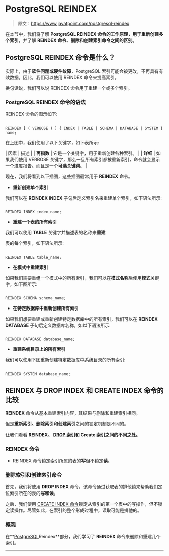 # PostgreSQL REINDEX

> 原文：<https://www.javatpoint.com/postgresql-reindex>

在本节中，我们将了解 **PostgreSQL REINDEX 命令的工作原理，**用于**重新创建多个索引**，并了解 **REINDEX 命令、删除和创建索引命令之间的区别。**

## PostgreSQL REINDEX 命令是什么？

实际上，由于**软件问题或硬件故障**，PostgreSQL 索引可能会被更改，不再具有有效数据。因此，我们可以使用 REINDEX 命令来提高索引。

换句话说，我们可以说 REINDEX 命令用于重建一个或多个索引。

### PostgreSQL REINDEX 命令的语法

REINDEX 命令的图示如下:

```

REINDEX [ ( VERBOSE ) ] { INDEX | TABLE | SCHEMA | DATABASE | SYSTEM } name;

```

在上图中，我们使用了以下关键字，如下表所示:

| 因素 | 描述 |
| **再指数** | 它是一个关键字，用于重新创建各种索引。 |
| **详细** | 如果我们使用 VERBOSE 关键字，那么一旦所有索引都被重新索引，命令就会显示一个进度报告。而且是一个**可选关键词**。 |

现在，我们将看到以下插图，这些插图最常用于 **REINDEX** 命令。

*   **重新创建单个索引**

我们可以在 **REINDEX INDEX** 子句后定义索引名来重建单个索引，如下语法所示:

```

REINDEX INDEX index_name;

```

*   **重建一个表的所有索引**

我们可以使用 **TABLE** 关键字并描述表的名称来**重建**

表的每个索引，如下语法所示:

```

REINDEX TABLE table_name;

```

*   **在模式中重建索引**

如果我们需要重组一个模式中的所有索引，我们可以在**模式名称**后使用**模式**关键字，如下图所示:

```

REINDEX SCHEMA schema_name;

```

*   **在特定数据库中重新创建所有索引**

如果我们想要重建或重新创建特定数据库中的所有索引，我们可以在 **REINDEX DATABASE** 子句后定义数据库名称，如以下语法所示:

```

REINDEX DATABASE database_name;

```

*   **重建系统目录上的所有索引**

我们可以使用下图重新创建特定数据库中系统目录的所有索引:

```

REINDEX SYSTEM database_name;

```

## REINDEX 与 DROP INDEX 和 CREATE INDEX 命令的比较

**REINDEX** 命令从基本重建索引内容，其结果与删除和重建索引相同。

但是**重新索引、删除索引和创建索引**之间的锁定机制是不同的。

让我们看看 **REINDEX、 [DROP 索引](https://www.javatpoint.com/postgresql-drop-index)和 Create 索引之间的不同之处。**

### REINDEX 命令

*   REINDEX 命令锁定索引所属的表的**写**但不锁定**读**。

### 删除索引和创建索引命令

首先，我们将使用 **DROP INDEX** 命令，该命令通过获取表的排他锁来帮助我们定位索引所在的表的**写和读**。

之后，我们使用 [CREATE INDEX 命令](https://www.javatpoint.com/postgresql-create-index)锁定从索引的第一个表中的写操作，但不锁定读操作。尽管如此，在索引的整个形成过程中，读取可能是排他的。

### 概观

在**[PostgreSQL](https://www.javatpoint.com/postgresql-tutorial)Reindex**部分，我们学习了 **REINDEX** 命令来删除和重建几个索引。

* * *